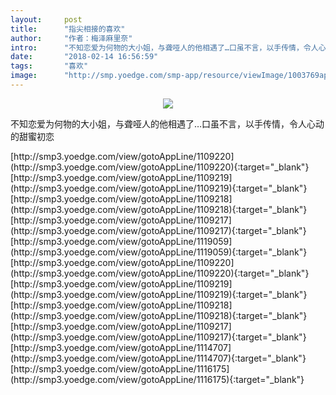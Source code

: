 ```yaml
---
layout:     post
title:      "指尖相接的喜欢"
author:     "作者：梅泽麻里奈"
intro:      "不知恋爱为何物的大小姐，与聋哑人的他相遇了…口虽不言，以手传情，令人心动的甜蜜初恋"
date:       "2018-02-14 16:56:59"
tags:       "喜欢"
image:      "http://smp.yoedge.com/smp-app/resource/viewImage/1003769appline.png"
---
```

<div style="text-align: center">
<p><img src="http://smp.yoedge.com/smp-app/resource/viewImage/1003769appline.png"/></p>
</div>
<p class="post-meta">
<span>不知恋爱为何物的大小姐，与聋哑人的他相遇了…口虽不言，以手传情，令人心动的甜蜜初恋</span>
</p>
[http://smp3.yoedge.com/view/gotoAppLine/1109220](http://smp3.yoedge.com/view/gotoAppLine/1109220){:target="_blank"}
[http://smp3.yoedge.com/view/gotoAppLine/1109219](http://smp3.yoedge.com/view/gotoAppLine/1109219){:target="_blank"}
[http://smp3.yoedge.com/view/gotoAppLine/1109218](http://smp3.yoedge.com/view/gotoAppLine/1109218){:target="_blank"}
[http://smp3.yoedge.com/view/gotoAppLine/1109217](http://smp3.yoedge.com/view/gotoAppLine/1109217){:target="_blank"}
[http://smp3.yoedge.com/view/gotoAppLine/1119059](http://smp3.yoedge.com/view/gotoAppLine/1119059){:target="_blank"}
[http://smp3.yoedge.com/view/gotoAppLine/1109220](http://smp3.yoedge.com/view/gotoAppLine/1109220){:target="_blank"}
[http://smp3.yoedge.com/view/gotoAppLine/1109219](http://smp3.yoedge.com/view/gotoAppLine/1109219){:target="_blank"}
[http://smp3.yoedge.com/view/gotoAppLine/1109218](http://smp3.yoedge.com/view/gotoAppLine/1109218){:target="_blank"}
[http://smp3.yoedge.com/view/gotoAppLine/1109217](http://smp3.yoedge.com/view/gotoAppLine/1109217){:target="_blank"}
[http://smp3.yoedge.com/view/gotoAppLine/1114707](http://smp3.yoedge.com/view/gotoAppLine/1114707){:target="_blank"}
[http://smp3.yoedge.com/view/gotoAppLine/1116175](http://smp3.yoedge.com/view/gotoAppLine/1116175){:target="_blank"}


